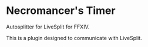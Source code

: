 # Necromancer's Timer



Autosplitter for LiveSplit for FFXIV.

This is a plugin designed to communicate with LiveSplit.
